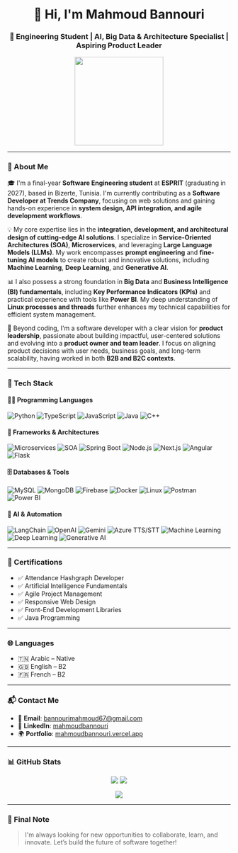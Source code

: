 <h1 align="center">👋 Hi, I'm Mahmoud Bannouri</h1>
<h3 align="center">🚀 Engineering Student | AI, Big Data & Architecture Specialist | Aspiring Product Leader</h3>

<p align="center">
  <img src="https://media.giphy.com/media/f3iwJFOVOwuy7K6FFw/giphy.gif" width="200"/>
</p>

---

### 🧠 About Me

🎓 I'm a final-year **Software Engineering student** at **ESPRIT** (graduating in 2027), based in Bizerte, Tunisia. I'm currently contributing as a **Software Developer at Trends Company**, focusing on web solutions and gaining hands-on experience in **system design, API integration, and agile development workflows**.

💡 My core expertise lies in the **integration, development, and architectural design of cutting-edge AI solutions**. I specialize in **Service-Oriented Architectures (SOA)**, **Microservices**, and leveraging **Large Language Models (LLMs)**. My work encompasses **prompt engineering** and **fine-tuning AI models** to create robust and innovative solutions, including **Machine Learning**, **Deep Learning**, and **Generative AI**.

📊 I also possess a strong foundation in **Big Data** and **Business Intelligence (BI) fundamentals**, including **Key Performance Indicators (KPIs)** and practical experience with tools like **Power BI**. My deep understanding of **Linux processes and threads** further enhances my technical capabilities for efficient system management.

🚀 Beyond coding, I'm a software developer with a clear vision for **product leadership**, passionate about building impactful, user-centered solutions and evolving into a **product owner and team leader**. I focus on aligning product decisions with user needs, business goals, and long-term scalability, having worked in both **B2B and B2C contexts**.

---

### 🧰 Tech Stack

#### 👨‍💻 Programming Languages

![Python](https://img.shields.io/badge/Python-3776AB?style=for-the-badge)
![TypeScript](https://img.shields.io/badge/TypeScript-007ACC?style=for-the-badge)
![JavaScript](https://img.shields.io/badge/JavaScript-F0DB4F?style=for-the-badge)
![Java](https://img.shields.io/badge/Java-ED8B00?style=for-the-badge)
![C++](https://img.shields.io/badge/C++-00599C?style=for-the-badge)

#### 🚀 Frameworks & Architectures

![Microservices](https://img.shields.io/badge/Microservices-00BFFF?style=for-the-badge)
![SOA](https://img.shields.io/badge/SOA-008080?style=for-the-badge)
![Spring Boot](https://img.shields.io/badge/SpringBoot-6DB33F?style=for-the-badge)
![Node.js](https://img.shields.io/badge/Node.js-339933?style=for-the-badge)
![Next.js](https://img.shields.io/badge/Next.js-000000?style=for-the-badge)
![Angular](https://img.shields.io/badge/Angular-DD0031?style=for-the-badge)
![Flask](https://img.shields.io/badge/Flask-000000?style=for-the-badge)

#### 🗄 Databases & Tools

![MySQL](https://img.shields.io/badge/MySQL-00758F?style=for-the-badge)
![MongoDB](https://img.shields.io/badge/MongoDB-47A248?style=for-the-badge)
![Firebase](https://img.shields.io/badge/Firebase-FFCA28?style=for-the-badge)
![Docker](https://img.shields.io/badge/Docker-2496ED?style=for-the-badge)
![Linux](https://img.shields.io/badge/Linux-FCC624?style=for-the-badge)
![Postman](https://img.shields.io/badge/Postman-FF6C37?style=for-the-badge)
![Power BI](https://img.shields.io/badge/Power_BI-F2C811?style=for-the-badge&logo=Power-BI&logoColor=white)

#### 🧠 AI & Automation

![LangChain](https://img.shields.io/badge/LangChain-4B4B4B?style=for-the-badge)
![OpenAI](https://img.shields.io/badge/OpenAI-412991?style=for-the-badge)
![Gemini](https://img.shields.io/badge/Gemini-AF57FF?style=for-the-badge)
![Azure TTS/STT](https://img.shields.io/badge/Azure-A0C3FF?style=for-the-badge)
![Machine Learning](https://img.shields.io/badge/Machine_Learning-FF6600?style=for-the-badge)
![Deep Learning](https://img.shields.io/badge/Deep_Learning-5D3FD3?style=for-the-badge)
![Generative AI](https://img.shields.io/badge/Generative_AI-6A0DAD?style=for-the-badge)

---

### 🏅 Certifications
* ✅ Attendance Hashgraph Developer
* ✅ Artificial Intelligence Fundamentals
* ✅ Agile Project Management 
* ✅ Responsive Web Design 
* ✅ Front-End Development Libraries
* ✅ Java Programming

---

### 🌐 Languages

* 🇹🇳 Arabic – Native 
* 🇬🇧 English – B2 
* 🇫🇷 French – B2

---

### 📬 Contact Me

* 📧 **Email**: [bannourimahmoud67@gmail.com](mailto:bannourimahmoud67@gmail.com) 
* 🔗 **LinkedIn**: [mahmoudbannouri](https://www.linkedin.com/in/mahmoudbannouri) 
* 🌍 **Portfolio**: [mahmoudbannouri.vercel.app](https://mahmoudbannouri.vercel.app)

---

### 📊 GitHub Stats

<p align="center">
  <img src="https://github-readme-stats.vercel.app/api?username=mahmoudbannouri&show_icons=true&theme=radical" />
  <img src="https://streak-stats.demolab.com?user=mahmoudbannouri&theme=radical" />
</p>

<p align="center">
  <img src="https://github-profile-trophy.vercel.app/?username=mahmoudbannouri&theme=radical" />
</p>



---

### 💬 Final Note

> I'm always looking for new opportunities to collaborate, learn, and innovate. Let’s build the future of software together!

